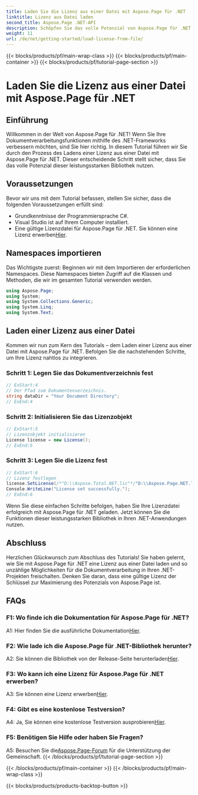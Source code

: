 ```yaml
---
title: Laden Sie die Lizenz aus einer Datei mit Aspose.Page für .NET
linktitle: Lizenz aus Datei laden
second_title: Aspose.Page .NET-API
description: Schöpfen Sie das volle Potenzial von Aspose.Page für .NET aus, indem Sie die Kunst des Ladens von Lizenzen aus Dateien beherrschen. Erweitern Sie Ihre Möglichkeiten zur Dokumentenverarbeitung nahtlos.
weight: 11
url: /de/net/getting-started/load-license-from-file/
---
```


{{< blocks/products/pf/main-wrap-class >}}
{{< blocks/products/pf/main-container >}}
{{< blocks/products/pf/tutorial-page-section >}}

# Laden Sie die Lizenz aus einer Datei mit Aspose.Page für .NET

## Einführung

Willkommen in der Welt von Aspose.Page für .NET! Wenn Sie Ihre Dokumentverarbeitungsfunktionen mithilfe des .NET-Frameworks verbessern möchten, sind Sie hier richtig. In diesem Tutorial führen wir Sie durch den Prozess des Ladens einer Lizenz aus einer Datei mit Aspose.Page für .NET. Dieser entscheidende Schritt stellt sicher, dass Sie das volle Potenzial dieser leistungsstarken Bibliothek nutzen.

## Voraussetzungen

Bevor wir uns mit dem Tutorial befassen, stellen Sie sicher, dass die folgenden Voraussetzungen erfüllt sind:

- Grundkenntnisse der Programmiersprache C#.
- Visual Studio ist auf Ihrem Computer installiert.
-  Eine gültige Lizenzdatei für Aspose.Page für .NET. Sie können eine Lizenz erwerben[Hier](https://purchase.aspose.com/buy).

## Namespaces importieren

Das Wichtigste zuerst: Beginnen wir mit dem Importieren der erforderlichen Namespaces. Diese Namespaces bieten Zugriff auf die Klassen und Methoden, die wir im gesamten Tutorial verwenden werden.

```csharp
using Aspose.Page;
using System;
using System.Collections.Generic;
using System.Linq;
using System.Text;
```

## Laden einer Lizenz aus einer Datei

Kommen wir nun zum Kern des Tutorials – dem Laden einer Lizenz aus einer Datei mit Aspose.Page für .NET. Befolgen Sie die nachstehenden Schritte, um Ihre Lizenz nahtlos zu integrieren.

### Schritt 1: Legen Sie das Dokumentverzeichnis fest

```csharp
// ExStart:4
// Der Pfad zum Dokumentenverzeichnis.
string dataDir = "Your Document Directory";
// ExEnd:4
```

### Schritt 2: Initialisieren Sie das Lizenzobjekt

```csharp
// ExStart:5
// Lizenzobjekt initialisieren
License license = new License();
// ExEnd:5
```

### Schritt 3: Legen Sie die Lizenz fest

```csharp
// ExStart:6
// Lizenz festlegen
license.SetLicense(/*"D:\\Aspose.Total.NET.lic"*/"D:\\Aspose.Page.NET.lic");
Console.WriteLine("License set successfully.");
// ExEnd:6
```

Wenn Sie diese einfachen Schritte befolgen, haben Sie Ihre Lizenzdatei erfolgreich mit Aspose.Page für .NET geladen. Jetzt können Sie die Funktionen dieser leistungsstarken Bibliothek in Ihren .NET-Anwendungen nutzen.

## Abschluss

Herzlichen Glückwunsch zum Abschluss des Tutorials! Sie haben gelernt, wie Sie mit Aspose.Page für .NET eine Lizenz aus einer Datei laden und so unzählige Möglichkeiten für die Dokumentverarbeitung in Ihren .NET-Projekten freischalten. Denken Sie daran, dass eine gültige Lizenz der Schlüssel zur Maximierung des Potenzials von Aspose.Page ist.


## FAQs

### F1: Wo finde ich die Dokumentation für Aspose.Page für .NET?

 A1: Hier finden Sie die ausführliche Dokumentation[Hier](https://reference.aspose.com/page/net/).

### F2: Wie lade ich die Aspose.Page für .NET-Bibliothek herunter?

 A2: Sie können die Bibliothek von der Release-Seite herunterladen[Hier](https://releases.aspose.com/page/net/).

### F3: Wo kann ich eine Lizenz für Aspose.Page für .NET erwerben?

 A3: Sie können eine Lizenz erwerben[Hier](https://purchase.aspose.com/buy).

### F4: Gibt es eine kostenlose Testversion?

 A4: Ja, Sie können eine kostenlose Testversion ausprobieren[Hier](https://releases.aspose.com/).

### F5: Benötigen Sie Hilfe oder haben Sie Fragen? 

 A5: Besuchen Sie die[Aspose.Page-Forum](https://forum.aspose.com/c/page/39) für die Unterstützung der Gemeinschaft.
{{< /blocks/products/pf/tutorial-page-section >}}

{{< /blocks/products/pf/main-container >}}
{{< /blocks/products/pf/main-wrap-class >}}

{{< blocks/products/products-backtop-button >}}
